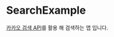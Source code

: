 # SearchExample

[카카오 검색 API](https://developers.kakao.com/docs/latest/ko/daum-search/dev-guide)를 활용 해 검색하는 앱 입니다.